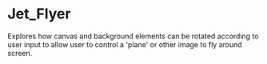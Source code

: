 # Jet_Flyer
Explores how canvas and background elements can be rotated according to user input to allow user to control a 'plane' or other image to fly around screen.
